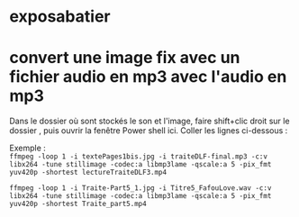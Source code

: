 # exposabatier


# convert une image fix avec un fichier audio en mp3 avec l'audio en mp3
Dans le dossier où sont stockés le son et l'image, faire shift+clic droit sur le dossier , puis ouvrir la fenêtre Power shell ici. Coller les lignes ci-dessous :

Exemple :  
`ffmpeg -loop 1 -i textePages1bis.jpg -i traiteDLF-final.mp3 -c:v libx264 -tune stillimage -codec:a libmp3lame -qscale:a 5 -pix_fmt yuv420p -shortest lectureTraiteDLF3.mp4`

`ffmpeg -loop 1 -i Traite-Part5_1.jpg -i Titre5_FafouLove.wav -c:v libx264 -tune stillimage -codec:a libmp3lame -qscale:a 5 -pix_fmt yuv420p -shortest Traite_part5.mp4`
